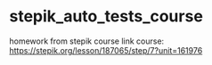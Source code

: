 # stepik_auto_tests_course
homework from stepik course
link course: https://stepik.org/lesson/187065/step/7?unit=161976
